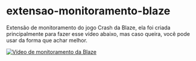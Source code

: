 # extensao-monitoramento-blaze
Extensão de monitoramento do jogo Crash da Blaze, ela foi criada principalmente para fazer esse vídeo abaixo, mas caso queira, você pode usar da forma que achar melhor.

[![Vídeo de monitoramento da Blaze](http://img.youtube.com/vi/_8X3dIZ09IA/0.jpg)](http://www.youtube.com/watch?v=_8X3dIZ09IA "REVELEI o Algoritmo do FOGUETINHO da BLAZE")
